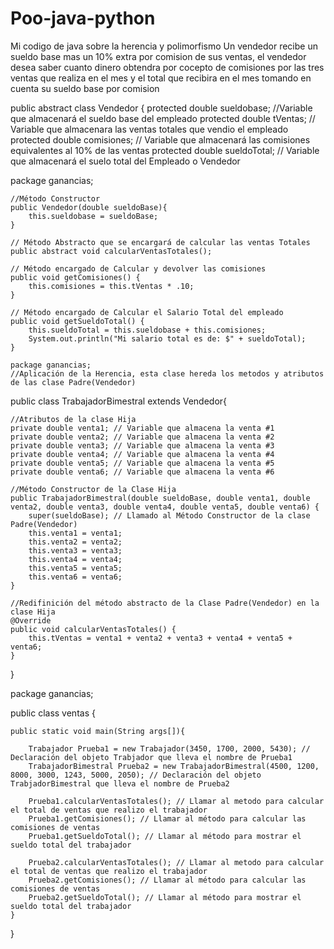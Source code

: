 # Poo-java-python
Mi codigo de java  sobre la herencia y polimorfismo
Un vendedor recibe un sueldo base mas un  10% extra por comision de sus ventas, el vendedor desea saber cuanto dinero obtendra por cocepto de comisiones por las tres ventas que realiza en el mes y el total que recibira en el mes tomando en cuenta su sueldo base por comision

public abstract class Vendedor {
    protected double sueldobase; //Variable que almacenará el sueldo base del empleado
    protected double tVentas; // Variable que almacenara las ventas totales que vendio el empleado
    protected double comisiones; // Variable que almacenará las comisiones equivalentes al 10% de las ventas
    protected double sueldoTotal; // Variable que almacenará el suelo total del Empleado o Vendedor

package ganancias;

    //Método Constructor
    public Vendedor(double sueldoBase){
        this.sueldobase = sueldoBase;
    }

    // Método Abstracto que se encargará de calcular las ventas Totales
    public abstract void calcularVentasTotales();

    // Método encargado de Calcular y devolver las comisiones
    public void getComisiones() {
        this.comisiones = this.tVentas * .10;
    }

    // Método encargado de Calcular el Salario Total del empleado
    public void getSueldoTotal() {
        this.sueldoTotal = this.sueldobase + this.comisiones;
        System.out.println("Mi salario total es de: $" + sueldoTotal);
    }
    
    package ganancias;
    //Aplicación de la Herencia, esta clase hereda los metodos y atributos de las clase Padre(Vendedor)
public class TrabajadorBimestral extends Vendedor{

    //Atributos de la clase Hija
    private double venta1; // Variable que almacena la venta #1
    private double venta2; // Variable que almacena la venta #2
    private double venta3; // Variable que almacena la venta #3
    private double venta4; // Variable que almacena la venta #4
    private double venta5; // Variable que almacena la venta #5
    private double venta6; // Variable que almacena la venta #6

    //Método Constructor de la Clase Hija
    public TrabajadorBimestral(double sueldoBase, double venta1, double venta2, double venta3, double venta4, double venta5, double venta6) {
        super(sueldoBase); // Llamado al Método Constructor de la clase Padre(Vendedor)
        this.venta1 = venta1;
        this.venta2 = venta2;
        this.venta3 = venta3;
        this.venta4 = venta4;
        this.venta5 = venta5;
        this.venta6 = venta6;
    }

    //Redifinición del método abstracto de la Clase Padre(Vendedor) en la clase Hija
    @Override
    public void calcularVentasTotales() {
        this.tVentas = venta1 + venta2 + venta3 + venta4 + venta5 + venta6;
    }
}

package ganancias;

public class ventas {

    public static void main(String args[]){

        Trabajador Prueba1 = new Trabajador(3450, 1700, 2000, 5430); // Declaración del objeto Trabjador que lleva el nombre de Prueba1
        TrabajadorBimestral Prueba2 = new TrabajadorBimestral(4500, 1200, 8000, 3000, 1243, 5000, 2050); // Declaración del objeto TrabjadorBimestral que lleva el nombre de Prueba2

        Prueba1.calcularVentasTotales(); // Llamar al metodo para calcular el total de ventas que realizo el trabajador
        Prueba1.getComisiones(); // Llamar al método para calcular las comisiones de ventas
        Prueba1.getSueldoTotal(); // Llamar al método para mostrar el sueldo total del trabajador

        Prueba2.calcularVentasTotales(); // Llamar al metodo para calcular el total de ventas que realizo el trabajador
        Prueba2.getComisiones(); // Llamar al método para calcular las comisiones de ventas
        Prueba2.getSueldoTotal(); // Llamar al método para mostrar el sueldo total del trabajador
    }


}
